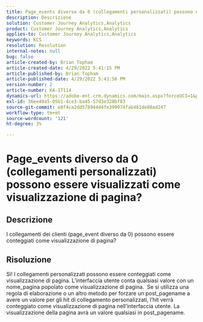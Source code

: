 ```yaml
---
title: Page_events diverso da 0 (collegamenti personalizzati) possono essere visualizzati come visualizzazione di pagina?
description: Descrizione
solution: Customer Journey Analytics,Analytics
product: Customer Journey Analytics,Analytics
applies-to: Customer Journey Analytics,Analytics
keywords: KCS
resolution: Resolution
internal-notes: null
bug: false
article-created-by: Brian Topham
article-created-date: 4/29/2022 5:41:15 PM
article-published-by: Brian Topham
article-published-date: 4/29/2022 5:43:56 PM
version-number: 2
article-number: KA-17114
dynamics-url: https://adobe-ent.crm.dynamics.com/main.aspx?forceUCI=1&pagetype=entityrecord&etn=knowledgearticle&id=aba6b38d-e3c7-ec11-a7b6-0022480a10ee
exl-id: 36ee49a5-05b1-4ce3-ba45-57d3e328bf83
source-git-commit: e8f4ca2dd578944d4fe399074fab461de88ad247
workflow-type: tm+mt
source-wordcount: '121'
ht-degree: 3%

---
```


# Page_events diverso da 0 (collegamenti personalizzati) possono essere visualizzati come visualizzazione di pagina?

## Descrizione


I collegamenti dei clienti (page_event diverso da 0) possono essere conteggiati come visualizzazione di pagina?


## Risoluzione


Sì! I collegamenti personalizzati possono essere conteggiati come visualizzazione di pagina. L’interfaccia utente conta qualsiasi valore con un nome_pagina popolato come visualizzazione di pagina.  Se si utilizza una regola di elaborazione o un altro metodo per forzare un post_pagename a avere un valore per gli hit di collegamento personalizzati, l’hit verrà conteggiato come visualizzazione di pagina nell’interfaccia utente. La visualizzazione della pagina avrà un valore qualsiasi in post_pagename.
